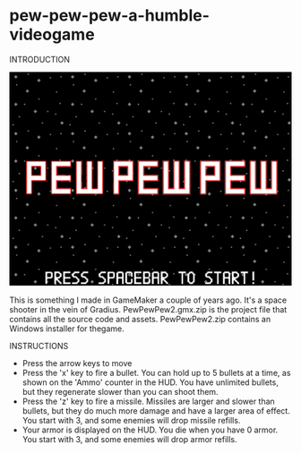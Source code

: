 # pew-pew-pew-a-humble-videogame
INTRODUCTION<br />

![Alt text](/PewPewPewTitle.png?raw=true "Optional Title")

This is something I made in GameMaker a couple of years ago. It's a space shooter in the vein of Gradius. PewPewPew2.gmx.zip is the project file that contains all the source code and assets. PewPewPew2.zip contains an Windows installer for thegame.

INSTRUCTIONS
- Press the arrow keys to move
- Press the 'x' key to fire a bullet. You can hold up to 5 bullets at a time, as shown on the 'Ammo' counter in the HUD. You have unlimited bullets, but they regenerate slower than you can shoot them.
- Press the 'z' key to fire a missile. Missiles are larger and slower than bullets, but they do much more damage and have a larger area of effect. You start with 3, and some enemies will drop missile refills.
- Your armor is displayed on the HUD. You die when you have 0 armor. You start with 3, and some enemies will drop armor refills.
